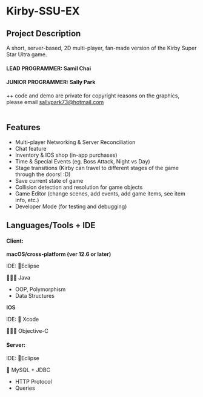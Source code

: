 # Kirby-SSU-EX

## Project Description
A short, server-based, 2D multi-player, fan-made version of the Kirby Super Star Ultra game.

#### LEAD PROGRAMMER: Samil Chai
#### JUNIOR PROGRAMMER: Sally Park

++ code and demo are private for copyright reasons on the graphics, please email sallypark73@hotmail.com
</br>
</br>

## Features
- Multi-player Networking & Server Reconciliation
- Chat feature
- Inventory & IOS shop (in-app purchases)
- Time & Special Events (eg. Boss Attack, Night vs Day)
- Stage transitions (Kirby can travel to different stages of the game through the doors! :D)
- Save current state of game
- Collision detection and resolution for game objects
- Game Editor (change scenes, add events, add game items, see item info, etc.)
- Developer Mode (for testing and debugging)

## Languages/Tools + IDE
#### **Client:**

**macOS/cross-platform (ver 12.6 or later)**

IDE: 📝Eclipse

👩🏻‍💻 Java

- OOP, Polymorphism
- Data Structures

**IOS**

IDE: 🔨 Xcode

👩🏻‍💻 Objective-C

#### **Server:**

IDE: 📝Eclipse

📮 MySQL + JDBC

- HTTP Protocol
- Queries
